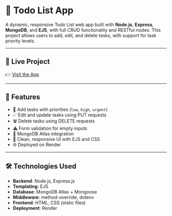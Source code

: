  # 📝 Todo List App

A dynamic, responsive Todo List web app built with **Node.js**, **Express**, **MongoDB**, and **EJS**, with full CRUD functionality and RESTful routes. This project allows users to add, edit, and delete tasks, with support for task priority levels.

---

## 🔗 Live Project

👉 [Visit the App](https://render-data-deployment.onrender.com)

---

## 🚀 Features

- 📌 Add tasks with priorities (`low`, `high`, `urgent`)
- ✅ Edit and update tasks using PUT requests
- 🗑️ Delete tasks using DELETE requests
- ⚠️ Form validation for empty inputs
- 💾 MongoDB Atlas integration
- 🎨 Clean, responsive UI with EJS and CSS
- 🌐 Deployed on Render

---

## 🛠️ Technologies Used

- **Backend**: Node.js, Express.js
- **Templating**: EJS
- **Database**: MongoDB Atlas + Mongoose
- **Middleware**: method-override, dotenv
- **Frontend**: HTML, CSS (static files)
- **Deployment**: Render

